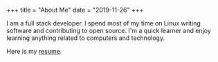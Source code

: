 +++
title = "About Me"
date = "2019-11-26"
+++

I am a full stack developer. I spend most of my time on Linux writing software
and contributing to open source. I'm a quick learner and enjoy learning
anything related to computers and technology.

Here is my [resume](https://github.com/codebam/resume/releases/latest/download/resume.pdf).
